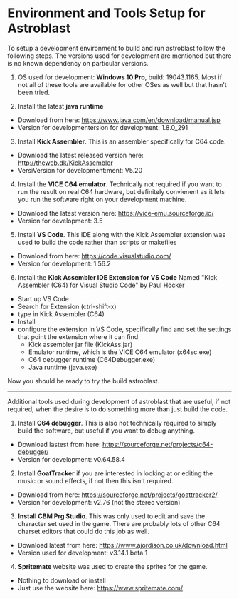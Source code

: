 # Environment and Tools Setup for Astroblast
To setup a development environment to build and run astroblast follow the following steps.  The versions used for development are mentioned but there is no known dependency on particular versions.

1. OS used for development: **Windows 10 Pro**, build: 19043.1165.  Most if not all of these tools are available for other OSes as well but that hasn't been tried.

2. Install the latest **java runtime**
  - Download from here: https://www.java.com/en/download/manual.jsp
  - Version for developmentersion for development: 1.8.0_291

3. Install **Kick Assembler**.  This is an assembler specifically for C64 code.
  - Download the latest released version here: http://theweb.dk/KickAssembler
  - VersiVersion for development:ment: V5.20  

4. Install the **VICE C64 emulator**. Technically not required if you want to run the result on real C64 hardware, but definitely convienent as it lets you run the software right on your development machine.
  - Download the latest version here: https://vice-emu.sourceforge.io/
  - Version for development: 3.5

5. Install **VS Code**.  This IDE along with the Kick Assembler extension was used to build the code rather than scripts or makefiles
  - Download from here: https://code.visualstudio.com/
  - Version for development: 1.56.2

6. Install the **Kick Assembler IDE Extension for VS Code** Named "Kick Assembler (C64) for Visual Studio Code" by Paul Hocker
  - Start up VS Code
  - Search for Extension (ctrl-shift-x) 
  - type in Kick Assembler (C64)
  - Install
  - configure the extension in VS Code, specifically find and set the settings that point the extension where it can find
    - Kick assembler jar file (KickAss.jar)
    - Emulator runtime, which is the VICE C64 emulator (x64sc.exe)
    - C64 debugger runtime (C64Debugger.exe)
    - Java runtime (java.exe) 

Now you should be ready to try the build astroblast.

---------------------------------------------------------------------------------------------------------------------

Additional tools used during development of astroblast that are useful, if not required, when the desire is to do something more than just build the code.   


1. Install **C64 debugger**. This is also not technically required to simply build the software, but useful if you want to debug anything.
  - Download lastest from here: https://sourceforge.net/projects/c64-debugger/
  - Version for development: v0.64.58.4


2. Install **GoatTracker** if you are interested in looking at or editing the music or sound effects, if not then this isn't required.
  - Download from here: https://sourceforge.net/projects/goattracker2/
  - Version for development: v2.76 (not the stereo version)

3. **Install CBM Prg Studio**.  This was only used to edit and save the character set used in the game.  There are probably lots of other C64 charset editors that could do this job as well.
  - Download latest from here: https://www.ajordison.co.uk/download.html
  - Version used for development: v3.14.1 beta 1
  
4. **Spritemate** website was used to create the sprites for the game.
  - Nothing to download or install
  - Just use the website here: https://www.spritemate.com/

